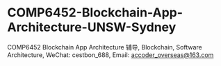 # COMP6452-Blockchain-App-Architecture-UNSW-Sydney
COMP6452 Blockchain App Architecture 辅导, Blockchain, Software Architecture, WeChat: cestbon_688, Email: accoder_overseas@163.com
